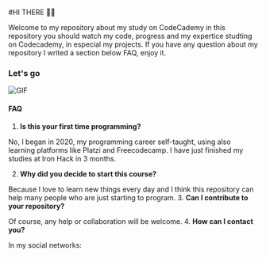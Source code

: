 #HI THERE 👋🏼

Welcome to my repository about my study on CodeCademy in this repository you should watch my code, progress and my expertice studting on Codecademy, in especial my projects.
If you have any question about my repository I writed a section below FAQ, enjoy it.

### Let's go

![GIF](https://media.giphy.com/media/MGdfeiKtEiEPS/giphy.gif?cid=ecf05e47vk564l9j4gwm9z0kkdtaoik0jnimv15sczvr7jwk&rid=giphy.gif&ct=g)


#### FAQ

1. **Is this your first time programming?**

No, I began in 2020, my programming career self-taught, using also learning platforms like Platzi and Freecodecamp. I have just finished my studies at Iron Hack in 3 months.

2. **Why did you decide to start this course?**

Because I love to learn new things every day and I think this repository can help many people who are just starting to program.
3. **Can I contribute to your repository?** 

Of course, any help or collaboration will be welcome.
4. **How can I contact you?**

In my social networks: 
